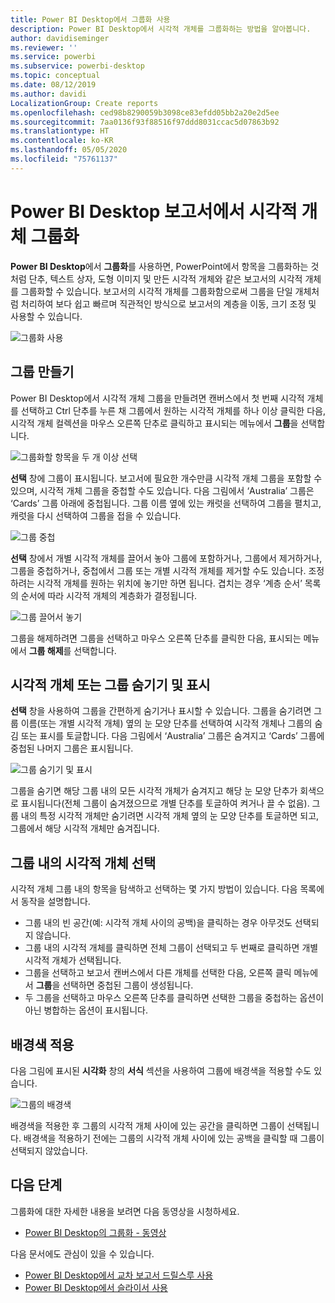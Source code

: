 ```yaml
---
title: Power BI Desktop에서 그룹화 사용
description: Power BI Desktop에서 시각적 개체를 그룹화하는 방법을 알아봅니다.
author: davidiseminger
ms.reviewer: ''
ms.service: powerbi
ms.subservice: powerbi-desktop
ms.topic: conceptual
ms.date: 08/12/2019
ms.author: davidi
LocalizationGroup: Create reports
ms.openlocfilehash: ced98b8290059b3098ce83efdd05bb2a20e2d5ee
ms.sourcegitcommit: 7aa0136f93f88516f97ddd8031ccac5d07863b92
ms.translationtype: HT
ms.contentlocale: ko-KR
ms.lasthandoff: 05/05/2020
ms.locfileid: "75761137"
---
```

# <a name="group-visuals-in-power-bi-desktop-reports"></a>Power BI Desktop 보고서에서 시각적 개체 그룹화
**Power BI Desktop**에서 **그룹화**를 사용하면, PowerPoint에서 항목을 그룹화하는 것처럼 단추, 텍스트 상자, 도형 이미지 및 만든 시각적 개체와 같은 보고서의 시각적 개체를 그룹화할 수 있습니다. 보고서의 시각적 개체를 그룹화함으로써 그룹을 단일 개체처럼 처리하여 보다 쉽고 빠르며 직관적인 방식으로 보고서의 계층을 이동, 크기 조정 및 사용할 수 있습니다.

![그룹화 사용](media/desktop-grouping-visuals/grouping-visuals-01.png)


## <a name="creating-groups"></a>그룹 만들기

Power BI Desktop에서 시각적 개체 그룹을 만들려면 캔버스에서 첫 번째 시각적 개체를 선택하고 Ctrl 단추를 누른 채 그룹에서 원하는 시각적 개체를 하나 이상 클릭한 다음, 시각적 개체 컬렉션을 마우스 오른쪽 단추로 클릭하고 표시되는 메뉴에서 **그룹**을 선택합니다.

![그룹화할 항목을 두 개 이상 선택](media/desktop-grouping-visuals/grouping-visuals-02.png)

**선택** 창에 그룹이 표시됩니다. 보고서에 필요한 개수만큼 시각적 개체 그룹을 포함할 수 있으며, 시각적 개체 그룹을 중첩할 수도 있습니다. 다음 그림에서 ‘Australia’ 그룹은 ‘Cards’ 그룹 아래에 중첩됩니다.   그룹 이름 옆에 있는 캐럿을 선택하여 그룹을 펼치고, 캐럿을 다시 선택하여 그룹을 접을 수 있습니다. 

![그룹 중첩](media/desktop-grouping-visuals/grouping-visuals-03.png)

**선택** 창에서 개별 시각적 개체를 끌어서 놓아 그룹에 포함하거나, 그룹에서 제거하거나, 그룹을 중첩하거나, 중첩에서 그룹 또는 개별 시각적 개체를 제거할 수도 있습니다. 조정하려는 시각적 개체를 원하는 위치에 놓기만 하면 됩니다. 겹치는 경우 ‘계층 순서’ 목록의 순서에 따라 시각적 개체의 계층화가 결정됩니다. 

![그룹 끌어서 놓기](media/desktop-grouping-visuals/grouping-visuals-04.png)

그룹을 해제하려면 그룹을 선택하고 마우스 오른쪽 단추를 클릭한 다음, 표시되는 메뉴에서 **그룹 해제**를 선택합니다.

## <a name="hide-and-show-visuals-or-groups"></a>시각적 개체 또는 그룹 숨기기 및 표시

**선택** 창을 사용하여 그룹을 간편하게 숨기거나 표시할 수 있습니다. 그룹을 숨기려면 그룹 이름(또는 개별 시각적 개체) 옆의 눈 모양 단추를 선택하여 시각적 개체나 그룹의 숨김 또는 표시를 토글합니다. 다음 그림에서 ‘Australia’ 그룹은 숨겨지고 ‘Cards’ 그룹에 중첩된 나머지 그룹은 표시됩니다.  


![그룹 숨기기 및 표시](media/desktop-grouping-visuals/grouping-visuals-05.png)

그룹을 숨기면 해당 그룹 내의 모든 시각적 개체가 숨겨지고 해당 눈 모양 단추가 회색으로 표시됩니다(전체 그룹이 숨겨졌으므로 개별 단추를 토글하여 켜거나 끌 수 없음). 그룹 내의 특정 시각적 개체만 숨기려면 시각적 개체 옆의 눈 모양 단추를 토글하면 되고, 그룹에서 해당 시각적 개체만 숨겨집니다.

## <a name="selecting-visuals-within-a-group"></a>그룹 내의 시각적 개체 선택

시각적 개체 그룹 내의 항목을 탐색하고 선택하는 몇 가지 방법이 있습니다. 다음 목록에서 동작을 설명합니다.

* 그룹 내의 빈 공간(예: 시각적 개체 사이의 공백)을 클릭하는 경우 아무것도 선택되지 않습니다.
* 그룹 내의 시각적 개체를 클릭하면 전체 그룹이 선택되고 두 번째로 클릭하면 개별 시각적 개체가 선택됩니다.
* 그룹을 선택하고 보고서 캔버스에서 다른 개체를 선택한 다음, 오른쪽 클릭 메뉴에서 **그룹**을 선택하면 중첩된 그룹이 생성됩니다.
* 두 그룹을 선택하고 마우스 오른쪽 단추를 클릭하면 선택한 그룹을 중첩하는 옵션이 아닌 병합하는 옵션이 표시됩니다.

## <a name="apply-background-color"></a>배경색 적용

다음 그림에 표시된 **시각화** 창의 **서식** 섹션을 사용하여 그룹에 배경색을 적용할 수도 있습니다. 

![그룹의 배경색](media/desktop-grouping-visuals/grouping-visuals-06.png)

배경색을 적용한 후 그룹의 시각적 개체 사이에 있는 공간을 클릭하면 그룹이 선택됩니다. 배경색을 적용하기 전에는 그룹의 시각적 개체 사이에 있는 공백을 클릭할 때 그룹이 선택되지 않았습니다. 


## <a name="next-steps"></a>다음 단계
그룹화에 대한 자세한 내용을 보려면 다음 동영상을 시청하세요.

* [Power BI Desktop의 그룹화 - 동영상](https://youtu.be/sf4n7VXoQHY?t=10)

다음 문서에도 관심이 있을 수 있습니다.

* [Power BI Desktop에서 교차 보고서 드릴스루 사용](desktop-cross-report-drill-through.md)
* [Power BI Desktop에서 슬라이서 사용](visuals/power-bi-visualization-slicers.md)

